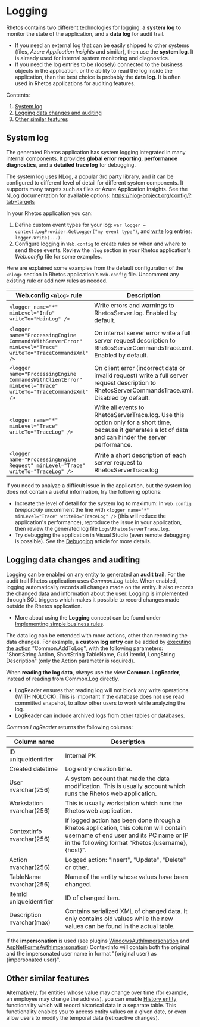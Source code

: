 # Logging

Rhetos contains two different technologies for logging:
a **system log** to monitor the state of the application,
and a **data log** for audit trail.

* If you need an external log that can be easily shipped to other systems
  (files, *Azure Application Insights* and similar), then use the **system log**.
  It is already used for internal system monitoring and diagnostics.
* If you need the log entries to be (loosely) connected to the business objects in the application,
  or the ability to read the log inside the application,
  than the best choice is probably the **data log**.
  It is often used in Rhetos applications for auditing features.

Contents:

1. [System log](#system-log)
2. [Logging data changes and auditing](#logging-data-changes-and-auditing)
3. [Other similar features](#other-similar-features)

## System log

The generated Rhetos application has system logging integrated in many internal components.
It provides **global error reporting**, **performance diagnostics**,
and a **detailed trace log** for debugging.

The system log uses [NLog](https://nlog-project.org/), a popular 3rd party library,
and it can be configured to different level of detail for different system components.
It supports many targets such as files or Azure Application Insights.
See the NLog documentation for available options: <https://nlog-project.org/config/?tab=targets>

In your Rhetos application you can:

1. Define custom event types for your log: `var logger = context.LogProvider.GetLogger("my event type")`,
   and [write](https://github.com/Rhetos/Rhetos/blob/master/Source/Rhetos.Logging.Interfaces/ILogger.cs)
   log entries: `logger.Write(...)`.
2. Configure logging in `Web.config` to create rules on when and where to send those events.
   Review the `nlog` section in your Rhetos application's *Web.config* file for some examples.

Here are explained some examples from the default configuration of the `<nlog>` section
in Rhetos application's `Web.config` file.
Uncomment any existing rule or add new rules as needed.

| Web.config `<nlog>` rule | Description |
| --- | --- |
| `<logger name="*" minLevel="Info" writeTo="MainLog" />` | Write errors and warnings to RhetosServer.log. Enabled by default. |
| `<logger name="ProcessingEngine CommandsWithServerError" minLevel="Trace" writeTo="TraceCommandsXml" />` | On internal server error write a full server request description to RhetosServerCommandsTrace.xml. Enabled by default. |
| `<logger name="ProcessingEngine CommandsWithClientError" minLevel="Trace" writeTo="TraceCommandsXml" />` | On client error (incorrect data or invalid request) write a full server request description to RhetosServerCommandsTrace.xml. Disabled by default. |
| `<logger name="*" minLevel="Trace" writeTo="TraceLog" />` | Write all events to RhetosServerTrace.log. Use this option only for a short time, because it generates a lot of data and can hinder the server performance. |
| `<logger name="ProcessingEngine Request" minLevel="Trace" writeTo="TraceLog" />` | Write a short description of each server request to RhetosServerTrace.log |

If you need to analyze a difficult issue in the application,
but the system log does not contain a useful information,
try the following options:

* Increate the level of detail for the system log to maximum:
  In `Web.config` *temporarily* uncomment the line with
  `<logger name="*" minLevel="Trace" writeTo="TraceLog" />`
  (this will reduce the application's performance),
  reproduce the issue in your application,
  then review the generated log file `Logs\RhetosServerTrace.log`.
* Try debugging the application in Visual Studio
  (even remote debugging is possible).
  See the [Debugging](Debugging) article for more details.

## Logging data changes and auditing

Logging can be enabled on any entity to generated an **audit trail**.
For the audit trail Rhetos application uses *Common.Log* table.
When enabled, logging automatically records all changes made on the entity.
It also records the changed data and information about the user.
Logging is implemented through SQL triggers which makes it possible to record changes
made outside the Rhetos application.

* More about using the **Logging** concept can be found under
  [Implementing simple business rules](Implementing-simple-business-rules#Logging).

The data log can be extended with more actions, other than recording the data changes.
For example, a **custom log entry** can be added by
[executing the action](Action-concept#execute-an-action) "Common.AddToLog",
with the following parameters: "ShortString Action, ShortString TableName, Guid ItemId, LongString Description"
(only the Action parameter is required).

When **reading the log data**, *always* use the view **Common.LogReader**,
instead of reading from Common.Log directly.

* LogReader ensures that reading log will not block any write operations (WITH NOLOCK).
  This is important if the database does not use read committed snapshot,
  to allow other users to work while analyzing the log.
* LogReader can include archived logs from other tables or databases.

*Common.LogReader* returns the following columns:

| Column name | Description |
| --- | --- |
| ID uniqueidentifier | Internal PK |
| Created datetime | Log entry creation time. |
| User nvarchar(256) | A system account that made the data modification. This is usually account which runs the Rhetos web application. |
| Workstation nvarchar(256) | This is usually workstation which runs the Rhetos web application. |
| ContextInfo nvarchar(256) | If logged action has been done through a Rhetos application, this column will contain username of end user and its PC name or IP in the following format “Rhetos:{username},{host}". |
| Action nvarchar(256) | Logged action: "Insert", "Update", "Delete" or other.  |
| TableName nvarchar(256) | Name of the entity whose values have been changed. |
| ItemId uniqueidentifier | ID of changed item. |
| Description nvarchar(max) | Contains serialized XML of changed data. It only contains old values while the new values can be found in the actual table. |

If the **impersonation** is used (see plugins
[WindowsAuthImpersonation](https://github.com/Rhetos/WindowsAuthImpersonation)
and [AspNetFormsAuthImpersonation](https://github.com/Rhetos/AspNetFormsAuthImpersonation))
ContextInfo will contain both the original and the impersonated
user name in format "{original user} as {impersonated user}".

## Other similar features

Alternatively, for entities whose value may change over time
(for example, an employee may change the address),
you can enable [History entity](Temporal-data-and-change-history)
functionality which will record historical data in a separate table.
This functionality enables you to access entity values on a given date,
or even allow users to modify the temporal data (retroactive changes).
